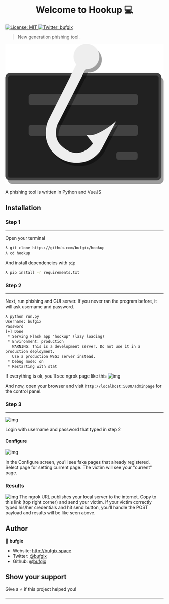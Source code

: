 <h1 align="center">Welcome to Hookup 💻 </h1>
<p>
  <a href="#" target="_blank">
    <img alt="License: MIT" src="https://img.shields.io/badge/License-MIT-yellow.svg" />
  </a>
  <a href="https://twitter.com/bufgix" target="_blank">
    <img alt="Twitter: bufgix" src="https://img.shields.io/twitter/follow/bufgix.svg?style=social" />
  </a>
</p>

> New generation phishing tool.

<img alt="logo" src="./hookup/hookup-frontend/public/logo.svg"/>

A phishing tool is written in Python and VueJS

## Installation

### Step 1
---
Open your terminal

```bash
λ git clone https://github.com/bufgix/hookup
λ cd hookup
```

And install dependencies with `pip`

```bash
λ pip install -r requirements.txt
```


### Step 2
---

Next, run phishing and GUI server. If you never ran the program before, it will ask username and password.

```
λ python run.py
Username: bufgix
Password
[+] Done
 * Serving Flask app "hookup" (lazy loading)
 * Environment: production
   WARNING: This is a development server. Do not use it in a production deployment.
   Use a production WSGI server instead.
 * Debug mode: on
 * Restarting with stat
```

If everything is ok, you'll see ngrok page like this
![img](https://i.imgyukle.com/2020/01/31/nPcXnQ.png)

And now, open your browser and visit `http://localhost:5000/adminpage` for the control panel.

### Step 3
---

![img](https://i.imgyukle.com/2020/01/31/nPgm0I.png)

Login with username and password that typed in step 2

#### Configure
![img](https://i.imgyukle.com/2020/01/31/nPi1nb.png)

In the Configure screen, you'll see fake pages that already registered. Select page for setting current page. The victim will see your "current" page.

### Results
![img](https://i.imgyukle.com/2020/01/31/nPpodU.png)
The ngrok URL publishes your local server to the internet. Copy to this link (top right corner) and send your victim. If your victim correctly typed his/her credentials and hit send button, you'll handle the POST payload and results will be like seen above.



## Author

👤 **bufgix**

* Website: http://bufgix.space
* Twitter: [@bufgix](https://twitter.com/bufgix)
* Github: [@bufgix](https://github.com/bufgix)

## Show your support

Give a ⭐️ if this project helped you!

***